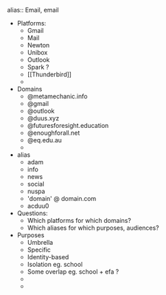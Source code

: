 alias:: Email, email

- Platforms:
	- Gmail
	- Mail
	- Newton
	- Unibox
	- Outlook
	- Spark ?
	- [[Thunderbird]]
	-
- Domains
	- @metamechanic.info
	- @gmail
	- @outlook
	- @duus.xyz
	- @futuresforesight.education
	- @enoughforall.net
	- @eq.edu.au
	-
- alias
	- adam
	- info
	- news
	- social
	- nuspa
	- 'domain' @ domain.com
	- acduu0
- Questions:
	- Which platforms for which domains?
	- Which aliases for which purposes, audiences?
- Purposes
	- Umbrella
	- Specific
	- Identity-based
	- Isolation eg. school
	- Some overlap eg. school + efa ?
	-
	-
